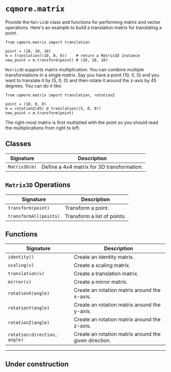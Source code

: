 # `cqmore.matrix`

Provide the `Matrix3D` class and functions for performing matrix and vector operations. Here's an example to build a translation matrix for translating a point.

    from cqmore.matrix import translation

    point = (10, 10, 10)
    m = translation((10, 0, 0))    # return a Matrix3D instance
    new_point = m.transform(point) # (20, 10, 10)

`Matrix3D` supports matrix multiplication. You can combine multiple transformations in a single matrix. Say you have a point (10, 0, 0) and you want to translate it by (5, 0, 0) and then rotate it around the z-axis by 45 degrees. You can do it like:

    from cqmore.matrix import translation, rotationZ

    point = (10, 0, 0)
    m = rotationZ(45) @ translation((5, 0, 0))
    new_point = m.transform(point) 

The right-most matrix is first multiplied with the point so you should read the multiplications from right to left. 

## Classes

 Signature | Description
--|--
`Matrix3D(m)` | Define a 4x4 matrix for 3D transformation.

## `Matrix3D` Operations

 Signature | Description
--|--
`transform(point)` | Transform a point.
`transformAll(points)` | Transform a list of points.


## Functions

 Signature | Description
--|--
`identity()` | Create an identity matrix.
`scaling(v)` | Create a scaling matrix.
`translation(v)` | Create a translation matrix.
`mirror(v)` | Create a mirror matrix.
`rotationX(angle)` | Create an rotation matrix around the x-axis.
`rotationY(angle)` | Create an rotation matrix around the y-axis.
`rotationZ(angle)` | Create an rotation matrix around the z-axis.
`rotation(direction, angle)` | Create an rotation matrix around the given direction.

----

## Under construction
